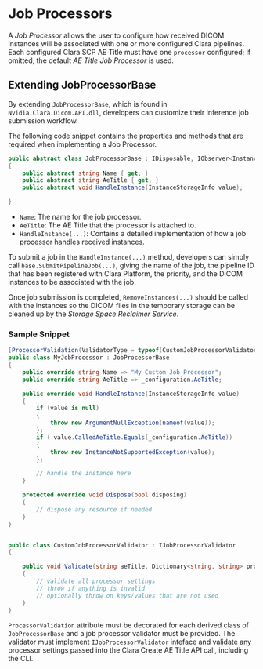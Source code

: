 # Job Processors

A *Job Processor* allows the user to configure how received DICOM instances will be associated with one or more configured Clara pipelines.
Each configured Clara SCP AE Title must have one `processor` configured; if omitted, the default *AE Title Job Processor* is used.

## Extending JobProcessorBase

By extending `JobProcessorBase`, which is found in `Nvidia.Clara.Dicom.API.dll`, developers can customize their inference job submission workflow.

The following code snippet contains the properties and methods that are required
when implementing a Job Processor.

```csharp
public abstract class JobProcessorBase : IDisposable, IObserver<InstanceStorageInfo>
{
    public abstract string Name { get; }
    public abstract string AeTitle { get; }
    public abstract void HandleInstance(InstanceStorageInfo value);

}
```

* `Name`: The name for the job processor.
* `AeTitle`: The AE Title that the processor is attached to.
* `HandleInstance(...)`: Contains a detailed implementation of how a job processor handles received instances. 

To submit a job in the `HandleInstance(...)` method, developers can simply call `base.SubmitPipelineJob(...)`, giving the name of the
job, the pipeline ID that has been registered with Clara Platform, the priority, and the DICOM instances to be associated with the job.

Once job submission is completed, `RemoveInstances(...)` should be called with the instances so the DICOM files in the temporary storage can be cleaned up by the *Storage Space Reclaimer Service*.

### Sample Snippet

```csharp
[ProcessorValidation(ValidatorType = typeof(CustomJobProcessorValidator))]
public class MyJobProcessor : JobProcessorBase
{
    public override string Name => "My Custom Job Processor";
    public override string AeTitle => _configuration.AeTitle;

    public override void HandleInstance(InstanceStorageInfo value)
    {
        if (value is null)
        {
            throw new ArgumentNullException(nameof(value));
        };
        if (!value.CalledAeTitle.Equals(_configuration.AeTitle))
        {
            throw new InstanceNotSupportedException(value);
        };

        // handle the instance here
    }

    protected override void Dispose(bool disposing)
    {
        // dispose any resource if needed
    }
}


public class CustomJobProcessorValidator : IJobProcessorValidator
{

    public void Validate(string aeTitle, Dictionary<string, string> processorSettings)
    {
        // validate all processor settings
        // throw if anything is invalid
        // optionally throw on keys/values that are not used
    }
}
```

`ProcessorValidation` attribute must be decorated for each derived class of `JobProcessorBase` and a job processor validator must be provided.  The validator must implement `IJobProcessorValidator` inteface and validate any processor settings passed into the Clara Create AE Title API call, including the CLI.
